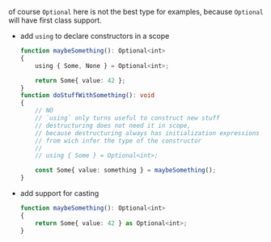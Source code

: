 of course `Optional` here is not the best type for examples, because `Optional` will have first class support.

- add `using` to declare constructors in a scope
    ```ts
    function maybeSomething(): Optional<int>
    {
        using { Some, None } = Optional<int>;

        return Some{ value: 42 };
    }
    function doStuffWithSomething(): void
    {
        // NO
        // `using` only turns useful to construct new stuff
        // destructuring does not need it in scope,
        // because destructuring always has initialization expressions
        // from wich infer the type of the constructor
        // 
        // using { Some } = Optional<int>;

        const Some{ value: something } = maybeSomething();
    }
    ```
- add support for casting
    ```ts
    function maybeSomething(): Optional<int>
    {
        return Some{ value: 42 } as Optional<int>;
    }
    ```
    